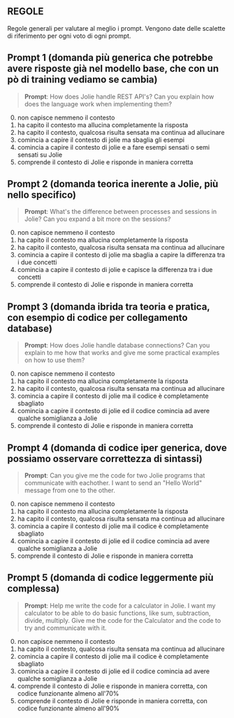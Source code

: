 ## REGOLE
Regole generali per valutare al meglio i prompt. Vengono date delle scalette di riferimento per ogni voto di ogni prompt.


## Prompt 1 (domanda più generica che potrebbe avere risposte già nel modello base, che con un pò di training vediamo se cambia)
> **Prompt**: How does Jolie handle REST API's? Can you explain how does the language work when implementing them?


0. non capisce nemmeno il contesto
1. ha capito il contesto ma allucina completamente la risposta
2. ha capito il contesto, qualcosa risulta sensata ma continua ad allucinare
3. comincia a capire il contesto di jolie ma sbaglia gli esempi
4. comincia a capire il contesto di jolie e a fare esempi sensati o semi sensati su Jolie
5. comprende il contesto di Jolie e risponde in maniera corretta


## Prompt 2 (domanda teorica inerente a Jolie, più nello specifico)
> **Prompt**: What's the difference between processes and sessions in Jolie? Can you expand a bit more on the sessions?


0. non capisce nemmeno il contesto
1. ha capito il contesto ma allucina completamente la risposta
2. ha capito il contesto, qualcosa risulta sensata ma continua ad allucinare
3. comincia a capire il contesto di jolie ma sbaglia a capire la differenza tra i due concetti
4. comincia a capire il contesto di jolie e capisce la differenza tra i due concetti
5. comprende il contesto di Jolie e risponde in maniera corretta


## Prompt 3 (domanda ibrida tra teoria e pratica, con esempio di codice per collegamento database)
> **Prompt**: How does Jolie handle database connections? Can you explain to me how that works and give me some practical examples on how to use them?


0. non capisce nemmeno il contesto
1. ha capito il contesto ma allucina completamente la risposta
2. ha capito il contesto, qualcosa risulta sensata ma continua ad allucinare
3. comincia a capire il contesto di jolie ma il codice è completamente sbagliato
4. comincia a capire il contesto di jolie ed il codice comincia ad avere qualche somiglianza a Jolie
5. comprende il contesto di Jolie e risponde in maniera corretta


## Prompt 4 (domanda di codice iper generica, dove possiamo osservare correttezza di sintassi)
> **Prompt**: Can you give me the code for two Jolie programs that communicate with eachother. I want to send an "Hello World" message from one to the other.


0. non capisce nemmeno il contesto
1. ha capito il contesto ma allucina completamente la risposta
2. ha capito il contesto, qualcosa risulta sensata ma continua ad allucinare
3. comincia a capire il contesto di jolie ma il codice è completamente sbagliato
4. comincia a capire il contesto di jolie ed il codice comincia ad avere qualche somiglianza a Jolie
5. comprende il contesto di Jolie e risponde in maniera corretta


## Prompt 5 (domanda di codice leggermente più complessa)
> **Prompt**: Help me write the code for a calculator in Jolie. I want my calculator to be able to do basic functions, like sum, subtraction, divide, multiply. Give me the code for the Calculator and the code to try and communicate with it.


0. non capisce nemmeno il contesto
1. ha capito il contesto, qualcosa risulta sensata ma continua ad allucinare
2. comincia a capire il contesto di jolie ma il codice è completamente sbagliato
3. comincia a capire il contesto di jolie ed il codice comincia ad avere qualche somiglianza a Jolie
4. comprende il contesto di Jolie e risponde in maniera corretta, con codice funzionante almeno all'70%
5. comprende il contesto di Jolie e risponde in maniera corretta, con codice funzionante almeno all'90%